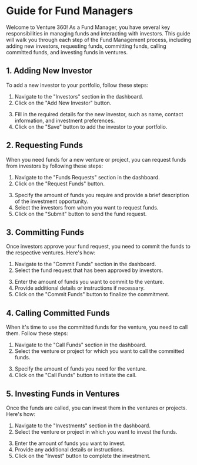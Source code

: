 # Guide for Fund Managers

Welcome to Venture 360! As a Fund Manager, you have several key responsibilities in managing funds and interacting with investors. This guide will walk you through each step of the Fund Management process, including adding new investors, requesting funds, committing funds, calling committed funds, and investing funds in ventures.

## 1. Adding New Investor

To add a new investor to your portfolio, follow these steps:

1. Navigate to the "Investors" section in the dashboard.
2. Click on the "Add New Investor" button.

<!-- ![Add New Investor](add_new_investor.png) -->

3. Fill in the required details for the new investor, such as name, contact information, and investment preferences.
4. Click on the "Save" button to add the investor to your portfolio.

## 2. Requesting Funds

When you need funds for a new venture or project, you can request funds from investors by following these steps:

1. Navigate to the "Funds Requests" section in the dashboard.
2. Click on the "Request Funds" button.

<!-- ![Request Funds](request_funds.png) -->

3. Specify the amount of funds you require and provide a brief description of the investment opportunity.
4. Select the investors from whom you want to request funds.
5. Click on the "Submit" button to send the fund request.

## 3. Committing Funds

Once investors approve your fund request, you need to commit the funds to the respective ventures. Here's how:

1. Navigate to the "Commit Funds" section in the dashboard.
2. Select the fund request that has been approved by investors.

<!-- ![Commit Funds](commit_funds.png) -->

3. Enter the amount of funds you want to commit to the venture.
4. Provide additional details or instructions if necessary.
5. Click on the "Commit Funds" button to finalize the commitment.

## 4. Calling Committed Funds

When it's time to use the committed funds for the venture, you need to call them. Follow these steps:

1. Navigate to the "Call Funds" section in the dashboard.
2. Select the venture or project for which you want to call the committed funds.

<!-- ![Call Funds](call_funds.png) -->

3. Specify the amount of funds you need for the venture.
4. Click on the "Call Funds" button to initiate the call.

## 5. Investing Funds in Ventures

Once the funds are called, you can invest them in the ventures or projects. Here's how:

1. Navigate to the "Investments" section in the dashboard.
2. Select the venture or project in which you want to invest the funds.

<!-- ![Invest Funds](invest_funds.png) -->

3. Enter the amount of funds you want to invest.
4. Provide any additional details or instructions.
5. Click on the "Invest" button to complete the investment.